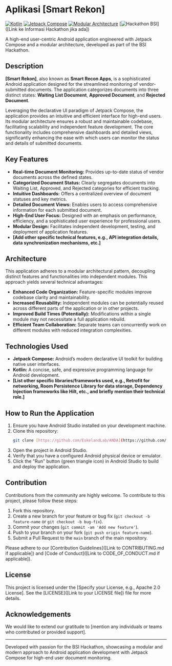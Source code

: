 # Aplikasi [Smart Rekon]

[![Kotlin](https://img.shields.io/badge/kotlin-1.9.25-blueviolet.svg?style=flat-square&logo=kotlin)](https://kotlinlang.org/)
[![Jetpack Compose](https://img.shields.io/badge/Jetpack%20Compose-latest-brightgreen.svg?style=flat-square&logo=android)](https://developer.android.com/jetpack/compose)
[![Modular Architecture](https://img.shields.io/badge/Architecture-Modular-yellow.svg?style=flat-square)](https://en.wikipedia.org/wiki/Modular_design)
[![Hackathon BSI](https://img.shields.io/badge/Hackathon-BSI-informational.svg?style=flat-square)]([Link ke Informasi Hackathon jika ada])

A high-end user-centric Android application engineered with Jetpack Compose and a modular architecture, developed as part of the BSI Hackathon.

## Description

**[Smart Rekon]**, also known as **Smart Recon Apps**, is a sophisticated Android application designed for the streamlined monitoring of vendor-submitted documents. The application categorizes documents into three distinct states: **Waiting List Document**, **Approved Document**, and **Rejected Document**.

Leveraging the declarative UI paradigm of Jetpack Compose, the application provides an intuitive and efficient interface for high-end users. Its modular architecture ensures a robust and maintainable codebase, facilitating scalability and independent feature development. The core functionality includes comprehensive dashboards and detailed views, significantly enhancing the ease with which users can monitor the status and details of submitted documents.

## Key Features

* **Real-time Document Monitoring:** Provides up-to-date status of vendor documents across the defined states.
* **Categorized Document Status:** Clearly segregates documents into Waiting List, Approved, and Rejected categories for efficient tracking.
* **Intuitive Dashboards:** Offers a centralized overview of document statuses and key metrics.
* **Detailed Document Views:** Enables users to access comprehensive information for each submitted document.
* **High-End User Focus:** Designed with an emphasis on performance, efficiency, and a sophisticated user experience for professional users.
* **Modular Design:** Facilitates independent development, testing, and deployment of application features.
* **[Add other specific technical features, e.g., API integration details, data synchronization mechanisms, etc.]**

## Architecture

This application adheres to a modular architectural pattern, decoupling distinct features and functionalities into independent modules. This approach yields several technical advantages:

* **Enhanced Code Organization:** Feature-specific modules improve codebase clarity and maintainability.
* **Increased Reusability:** Independent modules can be potentially reused across different parts of the application or in other projects.
* **Improved Build Times (Potentially):** Modifications within a single module may not necessitate a full application rebuild.
* **Efficient Team Collaboration:** Separate teams can concurrently work on different modules with reduced integration complexities.

## Technologies Used

* **Jetpack Compose:** Android’s modern declarative UI toolkit for building native user interfaces.
* **Kotlin:** A concise, safe, and expressive programming language for Android development.
* **[List other specific libraries/frameworks used, e.g., Retrofit for networking, Room Persistence Library for data storage, Dependency Injection frameworks like Hilt, etc., and briefly mention their technical role.]**

## How to Run the Application

1.  Ensure you have Android Studio installed on your development machine.
2.  Clone this repository:
    ```bash
    git clone [https://github.com/EskelandLab/ANDA](https://github.com/EskelandLab/ANDA)
    ```
3.  Open the project in Android Studio.
4.  Verify that you have a configured Android physical device or emulator.
5.  Click the "Run" button (green triangle icon) in Android Studio to build and deploy the application.

## Contribution

Contributions from the community are highly welcome. To contribute to this project, please follow these steps:

1.  Fork this repository.
2.  Create a new branch for your feature or bug fix (`git checkout -b feature-name` or `git checkout -b bug-fix`).
3.  Commit your changes (`git commit -am 'Add new feature'`).
4.  Push to your branch on your fork (`git push origin feature-name`).
5.  Submit a Pull Request to the `main` branch of the main repository.

Please adhere to our [Contribution Guidelines]([Link to CONTRIBUTING.md if applicable]) and [Code of Conduct]([Link to CODE_OF_CONDUCT.md if applicable]).

## License

This project is licensed under the [Specify your License, e.g., Apache 2.0 License]. See the [LICENSE]([Link to your LICENSE file]) file for more details.

## Acknowledgements

We would like to extend our gratitude to [mention any individuals or teams who contributed or provided support].

---

Developed with passion for the BSI Hackathon, showcasing a modular and modern approach to Android application development with Jetpack Compose for high-end user document monitoring.

